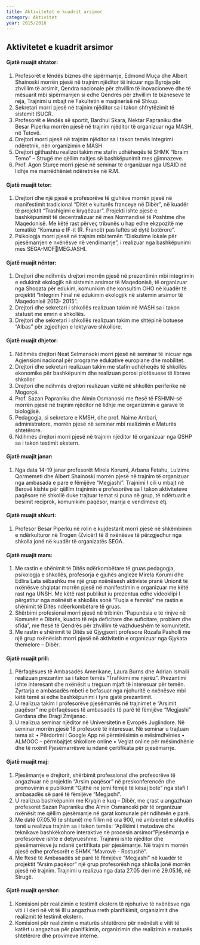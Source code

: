```yaml
---
title: Aktivitetet e kuadrit arsimor
category: Aktivitet
year: 2015/2016
---
```


## Aktivitetet e kuadrit arsimor

#### Gjatë muajit shtator:

1. Profesorët e lëndës biznes dhe sipërmarrje, Edmond Muça dhe Albert
   Shainoski morrën pjesë në trajnim njëditor të inicuar nga Byroja për zhvillim të
   arsimit, Qendra nacionale për zhvillim të inovacioneve dhe të mësuarit mbi
   sipërmarrjen si edhe Qendrës për zhvillim të bizneseve të reja, Trajnimi u mbajt
   në Fakultetin e maqinerisë në Shkup.
2. Sekretari morri pjesë në trajnim njëditor sa i takon shfrytëzimit të sistemit ISUCR.
3. Profesorët e lëndës së sportit, Bardhul Skara, Nektar Papraniku dhe Besar
   Piperku morrën pjesë në trajnim njëditor të organizuar nga MASH, në Tetovë.
4. Drejtori morri pjesë në trajnim njëditor sa i takon temës Integrimi ndëretnik, nën
   organizimin e MASH
5. Drejtori gjithashtu realizoi takim me stafin udhëheqës të SHMK “Ibraim Temo” –
   Strugë me qëllim nxitjes së bashkëpunimit mes gjimnazeve.
6. Prof. Agon Sturçe morri pjesë në seminar të organizuar nga USAID në lidhje me
   marrëdhëniet ndëretnike në R.M.

#### Gjatë muajit tetor:

1. Drejtori dhe një pjesë e profesorëve të gjuhëve morrën pjesë në manifestimit
   tradicional “Ditët e kulturës franceye në Dibër”, në kuadër të projektit “Trashigimi
   e kryqëzuar”. Projekti ishte pjesë e bashkëpunimit të decentralizuar në mes
   Normandisë të Poshtme dhe Maqedonisë. Me këtë rast përveç tribunës u hap
   edhe ekzpozitë me tematikë “Komuna e IF-it (R. Francë) pas luftës së dytë
   botërore”.
2. Psikologja morri pjesë në trajnim mbi temën “Diskutime lokale për pjesëmarrjen e
   nxënësve në vendimarrje”, i realizuar nga bashkëpunimi mes SEGA-MOFMEGJASHI.

#### Gjatë muajit nëntor:

1. Drejtori dhe ndihmës drejtori morrën pjesë në prezentimin mbi integrimin e
   edukimit ekologjik në sistemin arsimor të Maqedonisë, të organizuar nga
   Shoqata për edukim, komunikim dhe konsultim OHO në kuadër të projektit
   “Integrim Final në edukimin ekologjik në sistemin arsimor të Maqedonisë 2013-
   2015”.
2. Drejtori dhe sekretari i shkollës realizuan takim në MASH sa i takon statusit me
   emrin e shkollës.
3. Drejtori dhe sekretari i shkollës realizuan takim me shtëpinë botuese “Albas” për
   zgjedhjen e lektyrave shkollore.

#### Gjatë muajit dhjetor:

1. Ndihmës drejtori Neat Selmansoki morri pjesë në seminar të inicuar nga
   Agjensioni nacional për programe edukative europiane dhe mobilitet.
2. Drejtori dhe sekretari realizuan takim me stafin udhëheqës të shkollës ekonomike
   për bashkëpunim dhe realizuan porosi plotësuese të librave shkollor.
3. Drejtori dhe ndihmës drejtori realizuan vizitë në shkollën periferike në Mogorçë.
4. Prof. Sazan Papraniku dhe Almin Osmanoski me ftesë të FSHMN-së morrën
   pjesë në trajnim njëditor në lidhje me organizimin e garave të biologjisë.
5. Pedagogja, si sekretare e KMSH, dhe prof. Naime Ambari, administratore,
   morrën pjesë në seminar mbi realizimin e Maturës shtetërore.
6. Ndihmës drejtori morri pjesë në trajnim njëditor të organizuar nga QSHP sa i
   takon testimit ekstern.

#### Gjatë muajit janar:

1. Nga data 14-19 janar profesorët Mirela Korumi, Arbana Fetahu, Lulzime
   Qormemeti dhe Albert Shainoski morrën pjesë në trajnim të organizuar nga
   ambasada e pare e fëmijëve “Megjashi”. Trajnimi I cili u mbajt në Berovë kishte
   për qëllim trajnimin e profesorëve sa I takon aktiviteteve paqësore në shkollë
   duke trajtuar temat si puna në grup, të ndërtuarit e besimit reciprok, komunikimi
   paqësor, marrja e vendimeve etj.

#### Gjatë muajit shkurt:

1. Profesor Besar Piperku në rolin e kujdestarit morri pjesë në shkëmbimin e
   ndërkulturor në Trogen (Zvicër) të 8 nxënësve të përzgjedhur nga shkolla jonë në
   kuadër të organizatës SEGA.

#### Gjatë muajit mars:

1. Me rastin e shënimit të Ditës ndërkombëtare të gruas pedagogja, psikologja e
   shkollës, profesorja e gjuhës angleze Mirela Korumi dhe Edlira Lata sëbashku
   me një grup nxënësesh aktiviste pranë Unionit të nxënësve shqiptar morrën
   pjesë në manifestimin e organizuar me këtë rast nga UNSH. Me këtë rast
   publikut iu prezentua edhe videoklipi I përgatitur nga nxënësit e shkollës sonë
   “Fuqia e femrës” me rastin e shënimit të Ditës ndëerkombëtare të gruas.
2. Shërbimi profesional morri pjesë në tribinën “Papunësia e të rinjve në Komunën
   e Dibrës, kuadro të reja deficitare dhe suficitare, problem dhe sfida”, me ftesë të
   Qendrës për zhvillim të vazhdueshëm të komunitetit.
3. Me rastin e shënimit të Ditës së Gjygjsorit profesore Rozafa Pasholli me një grup
   nxënësish morri pjesë në aktivitetin e organizuar nga Gjykata themelore – Dibër.

#### Gjatë muajit prill:

1. Përfaqësues të Ambasadës Amerikane, Laura Burns dhe Adrian Ismaili realizuan
   prezantim sa i takon temës “Trafikimi me njerëz”. Prezantimi ishte interesant dhe
   nxënësit u treguan mjaft të interesuar për temën. Zyrtarja e ambasadës mbeti e
   befasuar nga njohuritë e nxënësve mbi këtë temë si edhe bashkëpunimi i tyre
   gjatë prezantimit.
2. U realizua takim I profesorëve pjesëmarrës në trajnimet e “Arsimit paqësor” me
   përfaqësues të ambasadës të parë të fëmijëve “Megjashi” Gordana dhe Dragi
   Zmijanac.
3. U realizua seminar njëditor në Universitetin e Evropës Juglindore. Në seminar
   morrën pjesë 18 profesorë të interesuar. Në seminar u trajtuan tema si:
   • Përdorimi I Google App në përmirësimin e mësimdhënies
   • ALMOOC – përmbajtjet shkollore online
   • Veglat online për mësimdhënie dhe të nxënit
   Pjesëmarrësve iu ndanë çertifikata për pjesëmarrje.

#### Gjatë muajit maj:

1. Pjesëmarrje e drejtorit, shërbimit professional dhe profesorëve të angazhuar në
   projektin “Arsim paqësor” në preskonferencën dhe promovimin e publikimit
   “Gjithë ne jemi fëmijë të kësaj bote” nga stafi I ambasadës së parë të fëmijëve
   “Megjashi”.
2. U realizua bashkëpunim me Kryqin e kuq – Dibër, me çrast u angazhuan
   profesoret Sazan Papraniku dhe Almin Osmanoski për të organizuar nxënësit me
   qëllim pjesëmarrje në garat komunale për ndihmën e parë.
3. Me datë 07.05.16 (e shtunë) me fillim në ora 900, në ambientet e shkollës tonë u
   realizua trajnim sa i takon temës: “Aplikimi i metodave dhe teknikave
   bashkëkohore interaktive në procesin arsimor”Pjesëmarrja e profesorëve
   ishte e detyrueshme. Trajnimi ishte njëditor dhe pjesëmarrësve ju ndanë
   çertifikata për pjesëmarrje. Në trajnim morrën pjesë edhe profesorët e SHMK
   “Mavrovë - Rostushë”.
4. Me ftesë të Ambasadës së parë të fëmijëve “Megjashi” në kuadër të projektit
   “Arsim paqësor” një grup profesorësh nga shkolla jonë morrën pjesë në trajnim.
   Trajnimi u realizua nga data 27.05 deri më 29.05.16, në Strugë.

#### Gjatë muajit qershor:

1. Komisioni për realizimin e testimit ekstern të njohurive të nxënësve nga viti i I deri në vit të III u angazhua rreth planifikimit, organizimit dhe realizmit të testimit ekstern.
2. Komisioni për realizimin e maturës shtetërore për nxënësit e vitit të katërt u
   angazhua për planifikimin, organizimin dhe realizimin e maturës shtetërore dhe
   provimeve interne.
